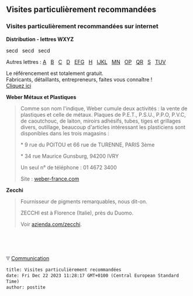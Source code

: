 ## Visites particulièrement recommandées
### Visites particulièrement recommandées sur internet
 **Distribution - lettres WXYZ**

secd   secd   secd

Autres lettres : [A](refa.html)   [B](refb.html)   [C](refc.html)   [D](refd.html)   [EFG](refefg.html)   [H](refh.html)   [IJKL](refijkl.html)   [MN](refmn.html)   [OP](refop.html)   [QR](refqr.html)   [S](refs.html)   [TUV](reftuv.html)



Le référencement est totalement gratuit.  
Fabricants, détaillants, entrepreneurs, faites vous connaître !  
[Cliquez ici](ecrire.html)

**Weber Métaux et Plastiques**

> Comme son nom l'indique, Weber cumule deux activités : la vente de plastiques et celle de métaux. Plaques de P.E.T., P.S.U., P.P.O, P.V.C, de caoutchouc, de laiton, miroirs adhésifs, tubes, tiges et grillages divers, outillage, beaucoup d'articles intéressant les plasticiens sont disponibles dans les trois magasins :
> 
> \* 9 rue du POITOU et 66 rue de TURENNE, PARIS 3ème
> 
> \* 34 rue Maurice Gunsburg, 94200 IVRY
> 
> Un seul n° de téléphone : 01 4672 3400
> 
> Site : [weber-france.com](http://www.weber-france.com/)

**Zecchi**

> Fournisseur de pigments remarquables, nous dit-on.
> 
> ZECCHI est à Florence (Italie), près du Duomo.
> 
> Voir [azienda.com/zecchi](http://www.azienda.com/zecchi/).



 

 ![](images/transparent122x1.gif)

![](images/flechebas.gif) [Communication](http://www.artrealite.com/annonceurs.htm)
```
title: Visites particulièrement recommandées
date: Fri Dec 22 2023 11:28:17 GMT+0100 (Central European Standard Time)
author: postite
```
